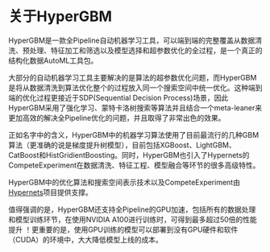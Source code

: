 
关于HyperGBM
======================

HyperGBM是一款全Pipeline自动机器学习工具，可以端到端的完整覆盖从数据清洗、预处理、特征加工和筛选以及模型选择和超参数优化的全过程，是一个真正的结构化数据AutoML工具包。

大部分的自动机器学习工具主要解决的是算法的超参数优化问题，而HyperGBM是将从数据清洗到算法优化整个的过程放入同一个搜索空间中统一优化。这种端到端的优化过程更接近于SDP(Sequential Decision Process)场景，因此HyperGBM采用了强化学习、蒙特卡洛树搜索等算法并且结合一个meta-leaner来更加高效的解决全Pipeline优化的问题，并且取得了非常出色的效果。

正如名字中的含义，HyperGBM中的机器学习算法使用了目前最流行的几种GBM算法（更准确的说是梯度提升树模型），目前包括XGBoost、LightGBM、CatBoost和HistGridientBoosting。同时，HyperGBM也引入了Hypernets的CompeteExperiment在数据清洗、特征工程、模型融合等环节的很多高级特性。

HyperGBM中的优化算法和搜索空间表示技术以及CompeteExperiment由 [Hypernets](https://github.com/DataCanvasIO/Hypernets)项目提供支撑。

值得强调的是，HyperGBM还支持全Pipeline的GPU加速，包括所有的数据处理和模型训练环节，在使用NVIDIA A100进行训练时，可得到最多超过50倍的性能提升 ！更重要的是，使用GPU训练的模型可以部署到没有GPU硬件和软件（CUDA）的环境中，大大降低模型上线的成本。
